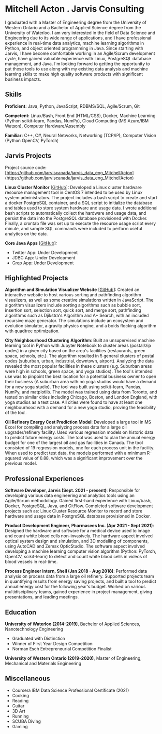 # Mitchell Acton . Jarvis Consulting

I graduated with a Master of Engineering degree from the University of Western Ontario and a Bachelor of Applied Science degree from the University of Waterloo. I am very interested in the field of Data Science and Engineering due to its wide range of applications, and I have professional experience in real-time data analytics, machine learning algorithms in Python, and object oriented programming in Java. Since starting with Jarvis, I have become comfortable working in an Agile/Scrum development cycle, have gained valuable experience with Linux, PostgreSQL database management, and Java. I'm looking forward to getting the opportunity to put these tools to use along with my existing data analysis and machine learning skills to make high quality software products with significant business impacts.

## Skills

**Proficient:** Java, Python, JavaScript, RDBMS/SQL, Agile/Scrum, Git

**Competent:** Linux/Bash, Front End (HTML/CSS), Docker, Machine Learning (Python scikit-learn, Pandas, NumPy), Cloud Computing (MS Azure/IBM Watson), Computer Hardware/Assembly

**Familiar:** C++, C#, Neural Networks, Networking (TCP/IP), Computer Vision (Python OpenCV, PyTorch)

## Jarvis Projects

Project source code: [https://github.com/jarviscanada/jarvis_data_eng_MitchellActon](https://github.com/jarviscanada/jarvis_data_eng_MitchellActon)


**Linux Cluster Monitor** [[GitHub](https://github.com/jarviscanada/jarvis_data_eng_MitchellActon/tree/master/linux_sql)]: Developed a Linux cluster hardware resource management tool in CentOS 7 intended to be used by Linux system administrators. The project includes a bash script to create and start a docker PostgreSQL container, and a SQL script to initialize the database and tables used to store system hardware and usage data. I wrote additional bash scripts to automatically collect the hardware and usage data, and persist the data into the PostgreSQL database provisioned with Docker. Finally, a crontab file was set up to execute the resource usage script every minute, and sample SQL commands were included to perform useful analytics on the data.

**Core Java Apps** [[GitHub](https://github.com/jarviscanada/jarvis_data_eng_MitchellActon/tree/master/core_java)]:
      
  - Twitter App: Under Development
  - JDBC App: Under Development
  - Grep App: Under Development


## Highlighted Projects
**Algorithm and Simulation Visualizer Website** [[GitHub](https://mitchellacton.github.io/WebPortfolio/site/)]: Created an interactive website to host various sorting and pathfinding algorithm visualizers, as well as some creative simulations written in JavaScript. The algorithm visualizers include sorting algorithms such as bubble sort, insertion sort, selection sort, quick sort, and merge sort, pathfinding algorithms such as Djikstra's Algorithm and A* Search, with an included recursive maze generator. The simulations include an ecosystem and evolution simulator, a gravity physics engine, and a boids flocking algorithm with quadtree optimization.

**City Neighbourhood Clustering Algorithm**: Built an unsupervised machine learning tool in Python with Jupyter Notebook to cluster areas (postal/zip codes) in a given city based on the area's facilities (restaurants, green space, schools, etc.). The algorithm resulted in 5 general clusters of postal codes (suburban, urban, industrial, downtown, airport). Analyzing the data revealed the most popular facilities in these clusters (e.g. Suburban areas were high in schools, green space, and yoga studios). The tool's intended use was to pinpoint the best location for a potential business owner to open their business (A suburban area with no yoga studios would have a demand for a new yoga studio). The tool was built using scikit-learn, Pandas, NumPy, and matplotlib. The model was trained using data from Toronto, and tested on similar cities including Chicago, Boston, and London England, with yoga studios as a test case. All cities were found to have at least one neighbourhood with a demand for a new yoga studio, proving the feasibility of the tool.

**Oil Refinery Energy Cost Prediction Model**: Developed a large tool in MS Excel for compiling and analyzing process data for a large oil upgrader/refinery facility. Used various regression models on historic data to predict future energy costs. The tool was used to plan the annual energy budget for one of the largest oil and gas facilities in Canada. The tool consisted of 19 regression models, one for each process unit in the facility. When used to predict test data, the models performed with a minimum R-squared value of 0.88, which was a significant improvement over the previous model.


## Professional Experiences

**Software Developer, Jarvis (Sept. 2021 - present)**: Responsible for developing various data engineering and analytics tools using an Agile/Scrum methodology. Gained first-hand experience with Linux/bash, Docker, PostgreSQL, Java, and GitFlow. Completed software development projects such as: Linux Cluster Resource Monitor to record and store hardware and usage data in PostgreSQL database provisioned in Docker.

**Product Development Engineer, Pharmasees Inc. (Apr 2021 - Sept 2021)**: Designed the hardware and software for a medical device used to image and count white blood cells non-invasively. The hardware aspect involved optical system design and simulation, and 3D modelling of components, using AutoCAD and Zemax OpticStudio. The software aspect involved developing a machine learning computer vision algorithm (Python: PyTorch, OpenCV, scikit-learn) to detect and count white blood cells in videos of blood vessels in real-time.

**Process Engineer Intern, Shell (Jan 2018 - Aug 2018)**: Performed data analysis on process data from a large oil refinery. Supported projects team in quantifying results from energy saving projects, and built a tool to predict annual energy cost for the following year's budget. Worked on various multidisciplinary teams, gained experience in project management, giving presentations, and leading meetings.


## Education
**University of Waterloo (2014-2019)**, Bachelor of Applied Sciences, Nanotechnology Engineering
- Graduated with Distinction
- Winner of First Year Design Competition
- Norman Esch Entrepreneurial Competition Finalist

**University of Western Ontario (2019-2020)**, Master of Engineering, Mechanical and Materials Engineering


## Miscellaneous
- Coursera IBM Data Science Professional Certificate (2021)
- Cooking
- Reading
- Guitar
- 3D Art
- Running
- SCUBA Diving
- Gaming